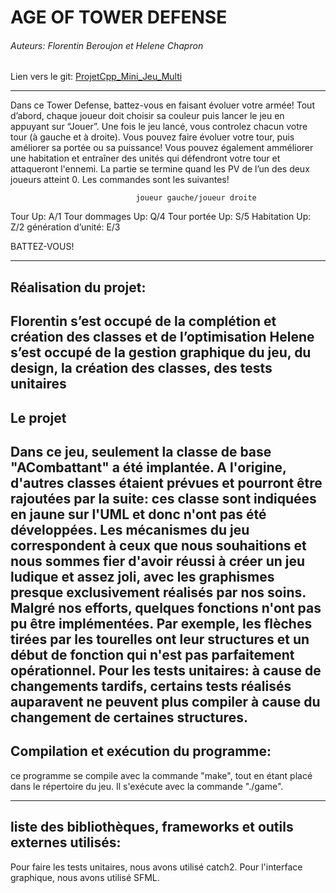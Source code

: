 ﻿# AGE OF TOWER DEFENSE



###### Auteurs: Florentin Beroujon et Helene Chapron
Lien vers le git: [ProjetCpp_Mini_Jeu_Multi](https://github.com/Flosilver/ProjetCpp_Mini_Jeu_Multi.git)

-----------------
Dans ce Tower Defense, battez-vous en faisant évoluer votre armée!  Tout d’abord, chaque joueur doit choisir sa couleur puis lancer le jeu en appuyant sur “Jouer”. Une fois le jeu lancé, vous controlez chacun votre tour (à gauche et à droite). Vous pouvez faire évoluer votre tour, puis améliorer sa portée ou sa puissance!
Vous pouvez également amméliorer une habitation et entraîner des unités qui défendront votre tour et attaqueront l'ennemi.
La partie se termine quand les PV de l’un des deux joueurs atteint 0.
Les commandes sont les suivantes!


                                joueur gauche/joueur droite
Tour Up:    A/1
Tour dommages Up:	Q/4
Tour portée Up:		S/5
Habitation Up:		Z/2
génération d’unité:	E/3


BATTEZ-VOUS!

---
## Réalisation du projet:


Florentin s’est occupé de la complétion et création des classes et de l’optimisation
Helene s’est occupé de la gestion graphique du jeu, du design, la création des classes, des tests unitaires
---
## Le projet



Dans ce jeu, seulement la classe de base "ACombattant" a été implantée. A l'origine, d'autres classes étaient prévues et pourront être rajoutées par la suite: ces classe sont indiquées en jaune sur l'UML et donc n'ont pas été développées. Les mécanismes du jeu correspondent à ceux que nous souhaitions et nous sommes fier d'avoir réussi à créer un jeu ludique et assez joli, avec les graphismes presque exclusivement réalisés par nos soins.
Malgré nos efforts, quelques fonctions n'ont pas pu être implémentées. Par exemple, les flèches tirées par les tourelles ont leur structures et un début de fonction qui n'est pas parfaitement opérationnel.
Pour les tests unitaires: à cause de changements tardifs, certains tests réalisés auparavent ne peuvent plus compiler à cause du changement de certaines structures.
---
## Compilation et exécution du programme:


ce programme se compile avec la commande "make", tout en étant placé dans le répertoire du jeu. Il s'exécute avec la commande "./game".

---
## liste des bibliothèques, frameworks et outils externes utilisés:


Pour faire les tests unitaires, nous avons utilisé catch2.
Pour l'interface graphique, nous avons utilisé SFML.
